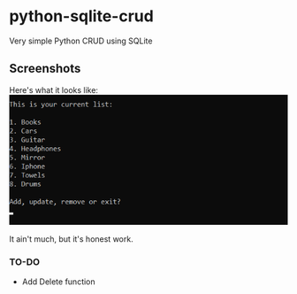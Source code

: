 # python-sqlite-crud
Very simple Python CRUD using SQLite

## Screenshots
Here's what it looks like:
![screenshot](screenshots/interface.png)

It ain't much, but it's honest work. 

### TO-DO
- Add Delete function
